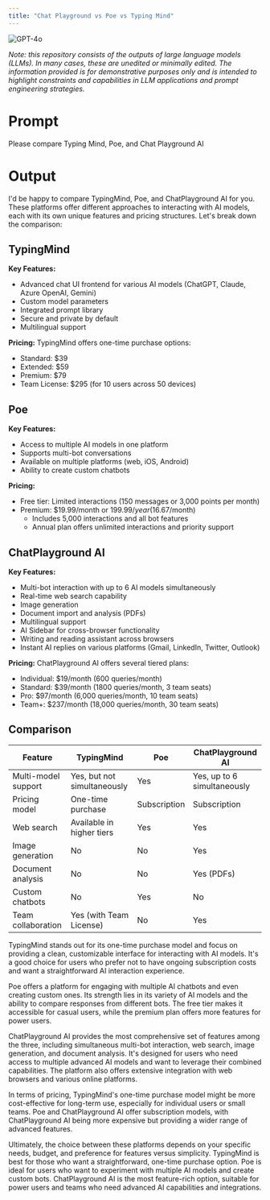 ```yaml
---
title: "Chat Playground vs Poe vs Typing Mind"
---
```

![GPT-4o](https://img.shields.io/badge/GPT--4o-3333FF?style=for-the-badge&logo=openai&logoColor=white)



*Note: this repository consists of the outputs of large language models (LLMs). In many cases, these are unedited or minimally edited. The information provided is for demonstrative purposes only and is intended to highlight constraints and capabilities in LLM applications and prompt engineering strategies.*


# Prompt

Please compare Typing Mind, Poe, and Chat Playground AI

# Output

I'd be happy to compare TypingMind, Poe, and ChatPlayground AI for you. These platforms offer different approaches to interacting with AI models, each with its own unique features and pricing structures. Let's break down the comparison:

## TypingMind

**Key Features:**
- Advanced chat UI frontend for various AI models (ChatGPT, Claude, Azure OpenAI, Gemini)
- Custom model parameters
- Integrated prompt library
- Secure and private by default
- Multilingual support

**Pricing:**
TypingMind offers one-time purchase options:
- Standard: $39
- Extended: $59
- Premium: $79
- Team License: $295 (for 10 users across 50 devices)

## Poe

**Key Features:**
- Access to multiple AI models in one platform
- Supports multi-bot conversations
- Available on multiple platforms (web, iOS, Android)
- Ability to create custom chatbots

**Pricing:**
- Free tier: Limited interactions (150 messages or 3,000 points per month)
- Premium: $19.99/month or $199.99/year ($16.67/month)
  - Includes 5,000 interactions and all bot features
  - Annual plan offers unlimited interactions and priority support

## ChatPlayground AI

**Key Features:**
- Multi-bot interaction with up to 6 AI models simultaneously
- Real-time web search capability
- Image generation
- Document import and analysis (PDFs)
- Multilingual support
- AI Sidebar for cross-browser functionality
- Writing and reading assistant across browsers
- Instant AI replies on various platforms (Gmail, LinkedIn, Twitter, Outlook)

**Pricing:**
ChatPlayground AI offers several tiered plans:
- Individual: $19/month (600 queries/month)
- Standard: $39/month (1800 queries/month, 3 team seats)
- Pro: $97/month (6,000 queries/month, 10 team seats)
- Team+: $237/month (18,000 queries/month, 30 team seats)

## Comparison

| Feature | TypingMind | Poe | ChatPlayground AI |
|---------|------------|-----|-------------------|
| Multi-model support | Yes, but not simultaneously | Yes | Yes, up to 6 simultaneously |
| Pricing model | One-time purchase | Subscription | Subscription |
| Web search | Available in higher tiers | Yes | Yes |
| Image generation | No | No | Yes |
| Document analysis | No | No | Yes (PDFs) |
| Custom chatbots | No | Yes | No |
| Team collaboration | Yes (with Team License) | No | Yes |

TypingMind stands out for its one-time purchase model and focus on providing a clean, customizable interface for interacting with AI models. It's a good choice for users who prefer not to have ongoing subscription costs and want a straightforward AI interaction experience.

Poe offers a platform for engaging with multiple AI chatbots and even creating custom ones. Its strength lies in its variety of AI models and the ability to compare responses from different bots. The free tier makes it accessible for casual users, while the premium plan offers more features for power users.

ChatPlayground AI provides the most comprehensive set of features among the three, including simultaneous multi-bot interaction, web search, image generation, and document analysis. It's designed for users who need access to multiple advanced AI models and want to leverage their combined capabilities. The platform also offers extensive integration with web browsers and various online platforms.

In terms of pricing, TypingMind's one-time purchase model might be more cost-effective for long-term use, especially for individual users or small teams. Poe and ChatPlayground AI offer subscription models, with ChatPlayground AI being more expensive but providing a wider range of advanced features.

Ultimately, the choice between these platforms depends on your specific needs, budget, and preference for features versus simplicity. TypingMind is best for those who want a straightforward, one-time purchase option. Poe is ideal for users who want to experiment with multiple AI models and create custom bots. ChatPlayground AI is the most feature-rich option, suitable for power users and teams who need advanced AI capabilities and integrations.

 